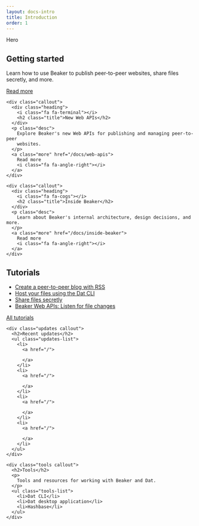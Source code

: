 ```yaml
---
layout: docs-intro
title: Introduction
order: 1
---
```


<div class="intro">
  <div class="container">
    Hero
  </div>
</div>

<div class="callouts-1">
  <div class="container">
    <div class="callout">
      <div class="heading">
        <i class="fa fa-laptop"></i>
        <h2 class="title">Getting started</h2>
      </div>
      <p class="desc">
        Learn how to use Beaker to publish peer-to-peer websites, share files secretly, and more.
      </p>
      <a class="more" href="/docs/getting-started">
        Read more
        <i class="fa fa-angle-right"></i>
      </a>
    </div>

    <div class="callout">
      <div class="heading">
        <i class="fa fa-terminal"></i>
        <h2 class="title">New Web APIs</h2>
      </div>
      <p class="desc">
        Explore Beaker's new Web APIs for publishing and managing peer-to-peer
        websites.
      </p>
      <a class="more" href="/docs/web-apis">
        Read more
        <i class="fa fa-angle-right"></i>
      </a>
    </div>

    <div class="callout">
      <div class="heading">
        <i class="fa fa-cogs"></i>
        <h2 class="title">Inside Beaker</h2>
      </div>
      <p class="desc">
        Learn about Beaker's internal architecture, design decisions, and more.
      </p>
      <a class="more" href="/docs/inside-beaker">
        Read more
        <i class="fa fa-angle-right"></i>
      </a>
    </div>
  </div>
</div>

<div class="callouts-2">
  <div class="container">
    <div class="tutorials callout">
      <h2>Tutorials</h2>
      <ul class="tutorials-list">
        <li>
          <a href="/">
            <i class="purple fa fa-rss"></i>
            <span>Create a peer-to-peer blog with RSS</span>
          </a>
        </li>
        <li>
          <a href="/">
            <i class="orange fa fa-terminal"></i>
            <span>Host your files using the Dat CLI</span>
          </a>
        </li>
        <li>
          <a href="/">
            <i class="green fa fa-link"></i>
            <span>Share files secretly</span>
          </a>
        </li>
        <li>
          <a href="/">
            <i class="teal fa fa-code"></i>
            <span>Beaker Web APIs: Listen for file changes</span>
          </a>
        </li>
      </ul>
      <p class="more">
        <a href="/docs/tutorials">
          All tutorials
          <i class="fa fa-angle-right"></i>
        </a>
      </p>
    </div>

    <div class="updates callout">
      <h2>Recent updates</h2>
      <ul class="updates-list">
        <li>
          <a href="/">

          </a>
        </li>
        <li>
          <a href="/">

          </a>
        </li>
        <li>
          <a href="/">

          </a>
        </li>
        <li>
          <a href="/">

          </a>
        </li>
      </ul>
    </div>

    <div class="tools callout">
      <h2>Tools</h2>
      <p>
        Tools and resources for working with Beaker and Dat.
      </p>
      <ul class="tools-list">
        <li>Dat CLI</li>
        <li>Dat desktop application</li>
        <li>Hashbase</li>
      </ul>
    </div>
  </div>
</div>
